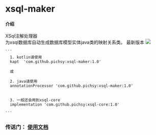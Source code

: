 # xsql-maker

#### 介绍
XSql注解处理器<br>
为xsql数据库自动生成数据库模型实体java类的映射关系类。
最新版本 [![](https://jitpack.io/v/pichsy/xsql-maker.svg)](https://jitpack.io/#pichsy/xsql-maker)

    ```
      1. kotlin请使用
      kapt  'com.github.pichsy:xsql-maker:1.0'
      
      或
      
      2. java请使用
      annotationProcessor 'com.github.pichsy:xsql-maker:1.0'
     
        
      3. 一般还会用到xsql-core
      implementation 'com.github.pichsy:xsql-core:1.0'
     
    ```
    
### 传送门： [使用文档](https://github.com/pichsy/xsql-core)
